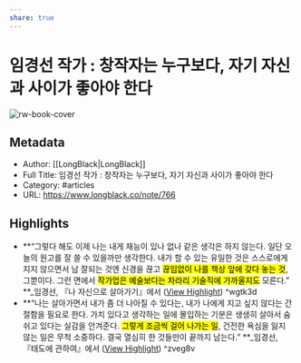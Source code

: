 ```yaml
---
share: true
---
```


# 임경선 작가 : 창작자는 누구보다, 자기 자신과 사이가 좋아야 한다

![rw-book-cover](https://longblack-contens.s3.ap-northeast-2.amazonaws.com/image/20230724/1690165100a0377fca3bacf982a54b353d3a67a617.png)

## Metadata
- Author: [[LongBlack|LongBlack]]
- Full Title: 임경선 작가 : 창작자는 누구보다, 자기 자신과 사이가 좋아야 한다
- Category: #articles
- URL: https://www.longblack.co/note/766

## Highlights
- **“그렇다 해도 이제 나는 내게 재능이 있나 없나 같은 생각은 하지 않는다. 일단 오늘의 원고를 잘 쓸 수 있을까만 생각한다. 내가 할 수 있는 유일한 것은 스스로에게 지지 않으면서 남 잘되는 것엔 신경을 끊고 <mark class="hltr-red">끊임없이 나를 책상 앞에 갖다 놓는 것</mark>, 그뿐이다. 그런 면에서 <mark class="hltr-red">작가업은 예술보다는 차라리 기술직에 가까울지도</mark> 모른다.” 
  **_임경선, 『나 자신으로 살아가기』에서 ([View Highlight](https://read.readwise.io/read/01h6r2w4mnxj0snmp9axp8t82a)) ^wgtk3d
- **“나는 살아가면서 내가 좀 더 나아질 수 있다는, 내가 나에게 지고 싶지 않다는 간절함을 필요로 한다. 가치 있다고 생각하는 일에 몰입하는 기분은 생생히 살아서 숨 쉬고 있다는 실감을 안겨준다. <mark class="hltr-red">그렇게 조금씩 걸어 나가는 일</mark>, 건전한 욕심을 잃지 않는 일은 무척 소중하다. 결국 열심히 한 것들만이 끝까지 남는다.” 
  **_임경선, 『태도에 관하여』에서 ([View Highlight](https://read.readwise.io/read/01h6r33taqssb9hcxqjra6vhs6)) ^zveg8v
